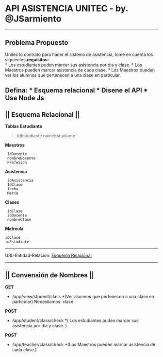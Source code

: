 # API ASISTENCIA UNITEC - by. @JSarmiento
---
## Problema Propuesto 
Unitec lo contrato para hacer el sistema de asistencia, tome en cuenta los siguientes **requisitos:**   
    * Los estudiantes puden marcar sus asistencia por dia y clase. 
    * Los Maestros pueden marcar asistencia de cada clase. 
    * Los Maestros pueden ver los alumnos que pertenecen a una clase en particular. 

**Defina:**
    * Esquema relacional
    * Disene el API
    * Use Node Js
---
## || Esquema Relacional ||
**Tablas**
**Estudiante**
> IdEstudiante
> nameEstudiante

**Maestros**
```
 IdDocente
 nombreDocente
 Profesion
```


**Asistencia**
```
 idAsistencia
 IdClase
 fecha
 Marca
```


**Clases**
```
 idClase
 idDocente
 nombreClase
```


**Matrcula**
```
idClase
idEstudiate
```
---
URL-Entidad-Relacion: 
[Esquema Relacional](https://www.lucidchart.com/invitations/accept/b2852937-e08a-4e46-9467-064591eda926)

---

## || Convensión de Nombres ||

**GET**
* /app/view/student/class  *(Ver alumnos que pertenecen a una clase en particular)
Necesitamos: clase

**POST**
* /app/student/class/check  *( Los estudiantes puden marcar sus asistencia por dia y clase. )

**POST**
* /app/teacher/class/check *(Los Maestros pueden marcar asistencia de cada clase.)

